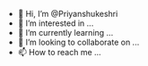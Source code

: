 - 👋 Hi, I’m @Priyanshukeshri
- 👀 I’m interested in ...
- 🌱 I’m currently learning ...
- 💞️ I’m looking to collaborate on ...
- 📫 How to reach me ...

<!---
Priyanshukeshri/Priyanshukeshri is a ✨ special ✨ repository because its `README.md` (this file) appears on your GitHub profile.
You can click the Preview link to take a look at your changes.
--->
